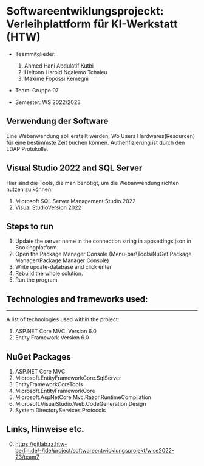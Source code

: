
# Softwareentwiklungsprojeckt:  Verleihplattform für KI-Werkstatt (HTW)
* Teammitglieder:
	1. <Name1>Ahmed Hani Abdulatif Kutbi
	2. <Name2>Heltonn Harold Ngalemo Tchaleu
	3. <Name3>Maxime Fopossi Kemegni

* Team: <Teamnummer>Gruppe 07
* Semester: WS 2022/2023

## Verwendung der Software
Eine Webanwendung soll erstellt werden, Wo Users Hardwares(Resourcen) für eine bestimmste Zeit buchen können. Authenfizierung ist durch den LDAP Protokolle.

## Visual Studio 2022 and SQL Server

 Hier sind die Tools, die man benötigt, um die Webanwendung richten nutzen zu können:
1. Microsoft SQL Server Management Studio 2022
2. Visual StudioVersion 2022

## Steps to run

1. Update the server name in the connection string in appsettings.json in Bookingplatform.
2. Open the Package Manager Console (Menu-bar\Tools\NuGet Package Manager\Package Manager Console)
3. Write update-database and click enter
4. Rebuild the whole solution.
5. Run the program.


## Technologies and frameworks used:
***
A list of technologies used within the project:

1. ASP.NET Core MVC: Version 6.0
2. Entity Framework Version 6.0

## NuGet Packages
1. ASP.NET Core MVC
2. Microsoft.EntityFrameworkCore.SqlServer
3. EntityFrameworkCoreTools
4. Microsoft.EntityFrameworkCore
5. Microsoft.AspNetCore.Mvc.Razor.RuntimeCompilation
6. Microsoft.VisualStudio.Web.CodeGeneration.Design
7. System.DirectoryServices.Protocols

## Links, Hinweise etc.
0. https://gitlab.rz.htw-berlin.de/-/ide/project/softwareentwicklungsprojekt/wise2022-23/team7
